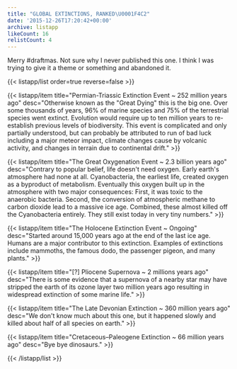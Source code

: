 ```yaml
---
title: "GLOBAL EXTINCTIONS, RANKED\U0001F4C2"
date: '2015-12-26T17:20:42+00:00'
archive: listapp
likeCount: 16
relistCount: 4
---
```


Merry #draftmas. Not sure why I never published this one. I think I was trying to give it a theme or something and abandoned it.

<!--more-->

{{< listapp/list order=true reverse=false >}}

   {{< listapp/item title="Permian-Triassic Extinction Event ~ 252 million years ago"
      desc="Otherwise known as the \"Great Dying\" this is the big one. Over some thousands of years, 96% of marine species and 75% of the terrestrial species went extinct. Evolution would require up to ten million years to re-establish previous levels of biodiversity. This event is complicated and only partially understood, but can probably be attributed to run of bad luck including a major meteor impact, climate changes cause by volcanic activity, and changes in terrain due to continental drift." >}}

   {{< listapp/item title="The Great Oxygenation Event ~ 2.3 billion years ago"
      desc="Contrary to popular belief, life doesn't need oxygen. Early earth's atmosphere had none at all. Cyanobacteria, the earliest life, created oxygen as a byproduct of metabolism. Eventually this oxygen built up in the atmosphere with two major consequences: First, it was toxic to the anaerobic bacteria. Second, the conversion of atmospheric methane to carbon dioxide lead to a massive ice age. Combined, these almost killed off the Cyanobacteria entirely. They still exist today in very tiny numbers." >}}

   {{< listapp/item title="The Holocene Extinction Event ~ Ongoing"
      desc="Started around 15,000 years ago at the end of the last ice age. Humans are a major contributor to this extinction. Examples of extinctions include mammoths, the famous dodo, the passenger pigeon, and many plants." >}}

   {{< listapp/item title="[?] Pliocene Supernova ~ 2 millions years ago"
      desc="There is some evidence that a supernova of a nearby star may have stripped the earth of its ozone layer two million years ago resulting in widespread extinction of some marine life." >}}

   {{< listapp/item title="The Late Devonian Extinction ~ 360 million years ago"
      desc="We don't know much about this one, but it happened slowly and killed about half of all species on earth." >}}

   {{< listapp/item title="Cretaceous–Paleogene Extinction ~ 66 million years ago"
      desc="Bye bye dinosaurs." >}}

{{< /listapp/list >}}
